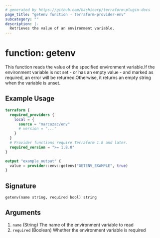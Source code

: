 ```yaml
---
# generated by https://github.com/hashicorp/terraform-plugin-docs
page_title: "getenv function - terraform-provider-env"
subcategory: ""
description: |-
  Retrieves the value of an environment variable.
---
```


# function: getenv

This function reads the value of the specified environment variable.If the environment variable is not set - or has an empty value - and marked as required, an error will be returned.Otherwise, it returns an empty string when the variable is unset.

## Example Usage

```terraform
terraform {
  required_providers {
    local = {
      source = "marcozac/env"
      # version = "..."
    }
  }
  # Provider functions require Terraform 1.8 and later.
  required_version = ">= 1.8.0"
}

output "example_output" {
  value = provider::env::getenv("GETENV_EXAMPLE", true)
}
```

## Signature

<!-- signature generated by tfplugindocs -->
```text
getenv(name string, required bool) string
```

## Arguments

<!-- arguments generated by tfplugindocs -->
1. `name` (String) The name of the environment variable to read
1. `required` (Boolean) Whether the environment variable is required

